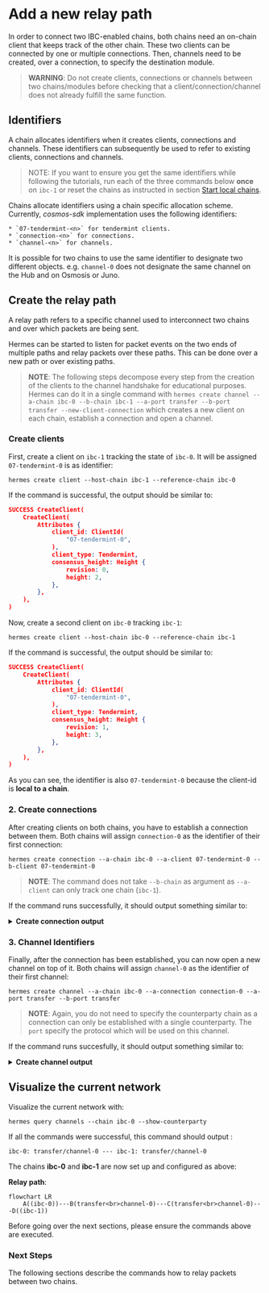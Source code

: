 # Add a new relay path

In order to connect two IBC-enabled chains, both chains need an on-chain client that keeps track of the other chain. These two clients can be connected by one or multiple connections. Then, channels need to be created, over a connection, to specify the destination module.

> __WARNING__: Do not create clients, connections or channels between two chains/modules before checking that a client/connection/channel does not already fulfill the same function.


## Identifiers

A chain allocates identifiers when it creates clients, connections and channels. These identifiers can subsequently be used to refer to existing clients, connections and channels.

> NOTE: If you want to ensure you get the same identifiers while following the tutorials, run each of the three commands below __once__ on `ibc-1` or reset the chains as instructed in section [Start local chains](./start-local-chains.md#reset-your-configuration-and-start-the-chains). 

Chains allocate identifiers using a chain specific allocation scheme. Currently, *cosmos-sdk* implementation uses the following identifiers:

    * `07-tendermint-<n>` for tendermint clients.
    * `connection-<n>` for connections.
    * `channel-<n>` for channels.

It is possible for two chains to use the same identifier to designate two different objects. e.g. `channel-0` does not designate the same channel on the Hub and on Osmosis or Juno.


## Create the relay path

A relay path refers to a specific channel used to interconnect two chains and over which packets are being sent.

Hermes can be started to listen for packet events on the two ends of multiple paths and relay packets over these paths.
This can be done over a new path or over existing paths.

>__NOTE__: The following steps decompose every step from the creation of the clients to the channel handshake for educational purposes. Hermes can do it in a single command with `hermes create channel --a-chain ibc-0 --b-chain ibc-1 --a-port transfer --b-port transfer --new-client-connection` which creates a new client on each chain, establish a connection and open a channel. 


### Create clients

First, create a client on `ibc-1` tracking the state of `ibc-0`. It will be assigned `07-tendermint-0` is as identifier:

```shell
hermes create client --host-chain ibc-1 --reference-chain ibc-0
```

If the command is successful, the output should be similar to:
```json
SUCCESS CreateClient(
    CreateClient(
        Attributes {
            client_id: ClientId(
                "07-tendermint-0",
            ),
            client_type: Tendermint,
            consensus_height: Height {
                revision: 0,
                height: 2,
            },
        },
    ),
)
```

Now, create a second client on `ibc-0` tracking `ibc-1`:

```shell
hermes create client --host-chain ibc-0 --reference-chain ibc-1
```
If the command is successful, the output should be similar to:
```json
SUCCESS CreateClient(
    CreateClient(
        Attributes {
            client_id: ClientId(
                "07-tendermint-0",
            ),
            client_type: Tendermint,
            consensus_height: Height {
                revision: 1,
                height: 3,
            },
        },
    ),
)
```
As you can see, the identifier is also `07-tendermint-0` because the client-id is **local to a chain**. 


### 2. Create connections


After creating clients on both chains, you have to establish a connection between them. Both chains will assign `connection-0` as the identifier of their first connection:

```shell
hermes create connection --a-chain ibc-0 --a-client 07-tendermint-0 --b-client 07-tendermint-0
```
>__NOTE__: The command does not take `--b-chain` as argument as `--a-client` can only track one chain (`ibc-1`). 

If the command runs successfully, it should output something similar to:

<details><summary style="font-weight:bold">Create connection output</summary>

```
2022-08-29T11:16:39.833467Z  INFO ThreadId(01) using default configuration from '$HOME/.hermes/config.toml'
2022-08-29T11:16:39.838071Z  INFO ThreadId(01) Creating a new connection with pre-existing clients 07-tendermint-0 and 07-tendermint-0
2022-08-29T11:16:39.843103Z  INFO ThreadId(15) wait_for_block_commits: waiting for commit of tx hashes(s) F87AE29F8BA86EA9F6533C0CE8A34101C90948B824446E0B4889C4F953A9E094 id=ibc-0
2022-08-29T11:16:41.047867Z  INFO ThreadId(01) 🥂 ibc-0 => IbcEventWithHeight {
    event: OpenInitConnection(
        OpenInit(
            Attributes {
                connection_id: Some(
                    ConnectionId(
                        "connection-0",
                    ),
                ),
                client_id: ClientId(
                    "07-tendermint-0",
                ),
                counterparty_connection_id: None,
                counterparty_client_id: ClientId(
                    "07-tendermint-0",
                ),
            },
        ),
    ),
    height: Height {
        revision: 0,
        height: 29,
    },
}

2022-08-29T11:16:44.061620Z  INFO ThreadId(15) wait_for_block_commits: waiting for commit of tx hashes(s) AEEAE5846991C6748248ECD81A5B8D83E7E0388322202900788C72518649EF7B id=ibc-0
2022-08-29T11:16:51.249114Z  INFO ThreadId(41) wait_for_block_commits: waiting for commit of tx hashes(s) BFED59B2EBE5D75A19C1CBB1FB931FF6FC81EF02F872CEB3D37AA40DDA5101B4 id=ibc-1
2022-08-29T11:16:52.452619Z  INFO ThreadId(01) 🥂 ibc-1 => IbcEventWithHeight {
    event: OpenTryConnection(
        OpenTry(
            Attributes {
                connection_id: Some(
                    ConnectionId(
                        "connection-0",
                    ),
                ),
                client_id: ClientId(
                    "07-tendermint-0",
                ),
                counterparty_connection_id: Some(
                    ConnectionId(
                        "connection-0",
                    ),
                ),
                counterparty_client_id: ClientId(
                    "07-tendermint-0",
                ),
            },
        ),
    ),
    height: Height {
        revision: 1,
        height: 31,
    },
}

2022-08-29T11:16:55.459367Z  WARN ThreadId(01) [ibc-0 -> ibc-1:07-tendermint-0] resolving trusted height from the full list of consensus state heights for target height 0-31; this may take a while
2022-08-29T11:16:55.469498Z  INFO ThreadId(41) wait_for_block_commits: waiting for commit of tx hashes(s) D232FCF03549B692604A06AFC1D82494FB1D466E61880E9A8653FEFC2F41BA69 id=ibc-1
2022-08-29T11:17:02.248045Z  INFO ThreadId(15) wait_for_block_commits: waiting for commit of tx hashes(s) 0ABC352714048C0873537CCEBE31393E1CB09F810B5AAE495833436A8F9447C0 id=ibc-0
2022-08-29T11:17:06.159408Z  INFO ThreadId(01) 🥂 ibc-0 => IbcEventWithHeight {
    event: OpenAckConnection(
        OpenAck(
            Attributes {
                connection_id: Some(
                    ConnectionId(
                        "connection-0",
                    ),
                ),
                client_id: ClientId(
                    "07-tendermint-0",
                ),
                counterparty_connection_id: Some(
                    ConnectionId(
                        "connection-0",
                    ),
                ),
                counterparty_client_id: ClientId(
                    "07-tendermint-0",
                ),
            },
        ),
    ),
    height: Height {
        revision: 0,
        height: 34,
    },
}

2022-08-29T11:17:11.202362Z  INFO ThreadId(41) wait_for_block_commits: waiting for commit of tx hashes(s) F5A344056C7F8775620581756985C2C5DB43F396A18956C017E56EFB4A8FF616 id=ibc-1
2022-08-29T11:17:12.407373Z  INFO ThreadId(01) 🥂 ibc-1 => IbcEventWithHeight {
    event: OpenConfirmConnection(
        OpenConfirm(
            Attributes {
                connection_id: Some(
                    ConnectionId(
                        "connection-0",
                    ),
                ),
                client_id: ClientId(
                    "07-tendermint-0",
                ),
                counterparty_connection_id: Some(
                    ConnectionId(
                        "connection-0",
                    ),
                ),
                counterparty_client_id: ClientId(
                    "07-tendermint-0",
                ),
            },
        ),
    ),
    height: Height {
        revision: 1,
        height: 35,
    },
}

2022-08-29T11:17:15.409868Z  INFO ThreadId(01) connection handshake already finished for Connection {
    delay_period: 0ns,
    a_side: ConnectionSide {
        chain: BaseChainHandle {
            chain_id: ChainId {
                id: "ibc-0",
                version: 0,
            },
            runtime_sender: Sender { .. },
        },
        client_id: ClientId(
            "07-tendermint-0",
        ),
        connection_id: Some(
            ConnectionId(
                "connection-0",
            ),
        ),
    },
    b_side: ConnectionSide {
        chain: BaseChainHandle {
            chain_id: ChainId {
                id: "ibc-1",
                version: 1,
            },
            runtime_sender: Sender { .. },
        },
        client_id: ClientId(
            "07-tendermint-0",
        ),
        connection_id: Some(
            ConnectionId(
                "connection-0",
            ),
        ),
    },
}

SUCCESS Connection {
    delay_period: 0ns,
    a_side: ConnectionSide {
        chain: BaseChainHandle {
            chain_id: ChainId {
                id: "ibc-0",
                version: 0,
            },
            runtime_sender: Sender { .. },
        },
        client_id: ClientId(
            "07-tendermint-0",
        ),
        connection_id: Some(
            ConnectionId(
                "connection-0",
            ),
        ),
    },
    b_side: ConnectionSide {
        chain: BaseChainHandle {
            chain_id: ChainId {
                id: "ibc-1",
                version: 1,
            },
            runtime_sender: Sender { .. },
        },
        client_id: ClientId(
            "07-tendermint-0",
        ),
        connection_id: Some(
            ConnectionId(
                "connection-0",
            ),
        ),
    },
}
```
</details>

### 3. Channel Identifiers


Finally, after the connection has been established, you can now open a new channel on top of it. Both chains will assign `channel-0` as the identifier of their first channel:

```shell
hermes create channel --a-chain ibc-0 --a-connection connection-0 --a-port transfer --b-port transfer
```
>__NOTE__: Again, you do not need to specify the counterparty chain as a connection can only be established with a single counterparty. The `port` specify the protocol which will be used on this channel. 

If the command runs succesfully, it should output something similar to:

<details><summary style="font-weight:bold">Create channel output</summary>

```
2022-08-29T11:26:28.027659Z  INFO ThreadId(01) using default configuration from '$HOME/.hermes/config.toml'
2022-08-29T11:26:28.040558Z  INFO ThreadId(15) wait_for_block_commits: waiting for commit of tx hashes(s) A7B19D0BB98DD6724B7E41A2CAD8381989D38C8D9E8C141D111DBF9DB5C20DC1 id=ibc-0
2022-08-29T11:26:33.455062Z  INFO ThreadId(01) 🎊  ibc-0 => IbcEventWithHeight {
    event: OpenInitChannel(
        OpenInit {
            port_id: PortId(
                "transfer",
            ),
            channel_id: Some(
                ChannelId(
                    "channel-0",
                ),
            ),
            connection_id: ConnectionId(
                "connection-0",
            ),
            counterparty_port_id: PortId(
                "transfer",
            ),
            counterparty_channel_id: None,
        },
    ),
    height: Height {
        revision: 0,
        height: 147,
    },
}

2022-08-29T11:26:38.199410Z  INFO ThreadId(41) wait_for_block_commits: waiting for commit of tx hashes(s) 31CBCFAA6806315A5A6D96C71AEBFDFD71757F823914037B51893F123332282D id=ibc-1
2022-08-29T11:26:39.704788Z  INFO ThreadId(01) 🎊  ibc-1 => IbcEventWithHeight {
    event: OpenTryChannel(
        OpenTry {
            port_id: PortId(
                "transfer",
            ),
            channel_id: Some(
                ChannelId(
                    "channel-0",
                ),
            ),
            connection_id: ConnectionId(
                "connection-0",
            ),
            counterparty_port_id: PortId(
                "transfer",
            ),
            counterparty_channel_id: Some(
                ChannelId(
                    "channel-0",
                ),
            ),
        },
    ),
    height: Height {
        revision: 1,
        height: 148,
    },
}

2022-08-29T11:26:44.242127Z  INFO ThreadId(15) wait_for_block_commits: waiting for commit of tx hashes(s) 0B6EAF8ABCC7E807EDBD65E73EEE32CEE736BE787D2791C49D1436F2BA810F37 id=ibc-0
2022-08-29T11:26:48.455749Z  INFO ThreadId(01) 🎊  ibc-0 => IbcEventWithHeight {
    event: OpenAckChannel(
        OpenAck {
            port_id: PortId(
                "transfer",
            ),
            channel_id: Some(
                ChannelId(
                    "channel-0",
                ),
            ),
            counterparty_channel_id: Some(
                ChannelId(
                    "channel-0",
                ),
            ),
            connection_id: ConnectionId(
                "connection-0",
            ),
            counterparty_port_id: PortId(
                "transfer",
            ),
        },
    ),
    height: Height {
        revision: 0,
        height: 150,
    },
}

2022-08-29T11:26:53.297494Z  INFO ThreadId(41) wait_for_block_commits: waiting for commit of tx hashes(s) 005B0105B4E1541F3ABF56CF5AB340EDA4DE0A81939CF379F1FEA272160C47EE id=ibc-1
2022-08-29T11:26:54.501966Z  INFO ThreadId(01) 🎊  ibc-1 => IbcEventWithHeight {
    event: OpenConfirmChannel(
        OpenConfirm {
            port_id: PortId(
                "transfer",
            ),
            channel_id: Some(
                ChannelId(
                    "channel-0",
                ),
            ),
            connection_id: ConnectionId(
                "connection-0",
            ),
            counterparty_port_id: PortId(
                "transfer",
            ),
            counterparty_channel_id: Some(
                ChannelId(
                    "channel-0",
                ),
            ),
        },
    ),
    height: Height {
        revision: 1,
        height: 151,
    },
}

2022-08-29T11:26:57.503582Z  INFO ThreadId(01) channel handshake already finished for Channel {
    ordering: Unordered,
    a_side: ChannelSide {
        chain: BaseChainHandle {
            chain_id: ChainId {
                id: "ibc-0",
                version: 0,
            },
            runtime_sender: Sender { .. },
        },
        client_id: ClientId(
            "07-tendermint-0",
        ),
        connection_id: ConnectionId(
            "connection-0",
        ),
        port_id: PortId(
            "transfer",
        ),
        channel_id: Some(
            ChannelId(
                "channel-0",
            ),
        ),
        version: None,
    },
    b_side: ChannelSide {
        chain: BaseChainHandle {
            chain_id: ChainId {
                id: "ibc-1",
                version: 1,
            },
            runtime_sender: Sender { .. },
        },
        client_id: ClientId(
            "07-tendermint-0",
        ),
        connection_id: ConnectionId(
            "connection-0",
        ),
        port_id: PortId(
            "transfer",
        ),
        channel_id: Some(
            ChannelId(
                "channel-0",
            ),
        ),
        version: None,
    },
    connection_delay: 0ns,
}

SUCCESS Channel {
    ordering: Unordered,
    a_side: ChannelSide {
        chain: BaseChainHandle {
            chain_id: ChainId {
                id: "ibc-0",
                version: 0,
            },
            runtime_sender: Sender { .. },
        },
        client_id: ClientId(
            "07-tendermint-0",
        ),
        connection_id: ConnectionId(
            "connection-0",
        ),
        port_id: PortId(
            "transfer",
        ),
        channel_id: Some(
            ChannelId(
                "channel-0",
            ),
        ),
        version: None,
    },
    b_side: ChannelSide {
        chain: BaseChainHandle {
            chain_id: ChainId {
                id: "ibc-1",
                version: 1,
            },
            runtime_sender: Sender { .. },
        },
        client_id: ClientId(
            "07-tendermint-0",
        ),
        connection_id: ConnectionId(
            "connection-0",
        ),
        port_id: PortId(
            "transfer",
        ),
        channel_id: Some(
            ChannelId(
                "channel-0",
            ),
        ),
        version: None,
    },
    connection_delay: 0ns,
}
```
</details>

## Visualize the current network

Visualize the current network with: 

```shell
hermes query channels --chain ibc-0 --show-counterparty
```

If all the commands were successful, this command should output : 

```
ibc-0: transfer/channel-0 --- ibc-1: transfer/channel-0
```

The chains __ibc-0__ and __ibc-1__ are now set up and configured as above:

__Relay path__:
```mermaid
flowchart LR
    A((ibc-0))---B(transfer<br>channel-0)---C(transfer<br>channel-0)---D((ibc-1))
```

Before going over the next sections, please ensure the commands above are executed.

### Next Steps

The following sections describe the commands how to relay packets between two chains.

